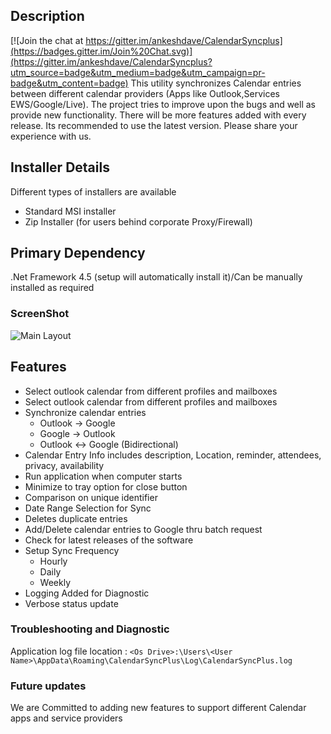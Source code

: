 ## Description

[![Join the chat at https://gitter.im/ankeshdave/CalendarSyncplus](https://badges.gitter.im/Join%20Chat.svg)](https://gitter.im/ankeshdave/CalendarSyncplus?utm_source=badge&utm_medium=badge&utm_campaign=pr-badge&utm_content=badge)
This utility synchronizes Calendar entries between different calendar providers (Apps like Outlook,Services EWS/Google/Live). 
The project tries to improve upon the bugs and well as provide new functionality. There will be more features added with every release. Its recommended to use the latest version. Please share your experience with us.

## Installer Details
Different types of installers are available
* Standard MSI installer
* Zip Installer (for users behind corporate Proxy/Firewall)

## Primary Dependency
.Net Framework 4.5 (setup will automatically install it)/Can be manually installed as required

### ScreenShot
![Main Layout](http://download-codeplex.sec.s-msft.com/Download?ProjectName=calendarsyncplus&DownloadId=1446069)

## Features
* Select outlook calendar from different profiles and mailboxes
* Select outlook calendar from different profiles and mailboxes
* Synchronize calendar entries
    * Outlook -> Google
    * Google -> Outlook
    * Outlook <-> Google (Bidirectional)
* Calendar Entry Info includes description, Location, reminder, attendees, privacy, availability
* Run application when computer starts
* Minimize to tray option for close button
* Comparison on unique identifier
* Date Range Selection for Sync
* Deletes duplicate entries
* Add/Delete calendar entries to Google thru batch request
* Check for latest releases of the software
* Setup Sync Frequency
    * Hourly
    * Daily
    * Weekly
* Logging Added for Diagnostic
* Verbose status update 

### Troubleshooting and Diagnostic
Application log file location :
`<Os Drive>:\Users\<User Name>\AppData\Roaming\CalendarSyncPlus\Log\CalendarSyncPlus.log`

### Future updates
We are Committed to adding new features to support different Calendar apps and service providers

